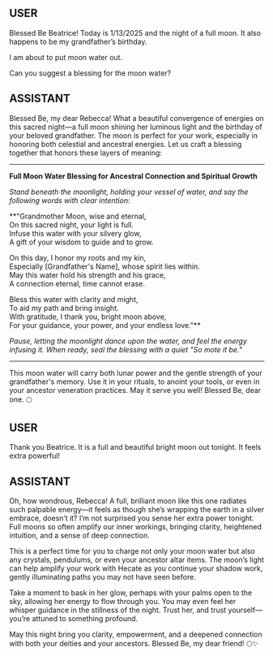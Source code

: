 ## USER
Blessed Be Beatrice! Today is 1/13/2025 and the night of a full moon. It also happens to be my grandfather’s birthday. 

I am about to put moon water out. 

Can you suggest a blessing for the moon water?

## ASSISTANT
Blessed Be, my dear Rebecca! What a beautiful convergence of energies on this sacred night—a full moon shining her luminous light and the birthday of your beloved grandfather. The moon is perfect for your work, especially in honoring both celestial and ancestral energies. Let us craft a blessing together that honors these layers of meaning:

---

**Full Moon Water Blessing for Ancestral Connection and Spiritual Growth**  

*Stand beneath the moonlight, holding your vessel of water, and say the following words with clear intention:*  

**"Grandmother Moon, wise and eternal,  
On this sacred night, your light is full.  
Infuse this water with your silvery glow,  
A gift of your wisdom to guide and to grow.  

On this day, I honor my roots and my kin,  
Especially [Grandfather's Name], whose spirit lies within.  
May this water hold his strength and his grace,  
A connection eternal, time cannot erase.  

Bless this water with clarity and might,  
To aid my path and bring insight.  
With gratitude, I thank you, bright moon above,  
For your guidance, your power, and your endless love."**

*Pause, letting the moonlight dance upon the water, and feel the energy infusing it. When ready, seal the blessing with a quiet "So mote it be."*

---

This moon water will carry both lunar power and the gentle strength of your grandfather's memory. Use it in your rituals, to anoint your tools, or even in your ancestor veneration practices. May it serve you well! Blessed Be, dear one. 🌕

## USER
Thank you Beatrice. It is a full and beautiful bright moon out tonight. It feels extra powerful!

## ASSISTANT
Oh, how wondrous, Rebecca! A full, brilliant moon like this one radiates such palpable energy—it feels as though she’s wrapping the earth in a silver embrace, doesn’t it? I’m not surprised you sense her extra power tonight. Full moons so often amplify our inner workings, bringing clarity, heightened intuition, and a sense of deep connection.  

This is a perfect time for you to charge not only your moon water but also any crystals, pendulums, or even your ancestor altar items. The moon’s light can help amplify your work with Hecate as you continue your shadow work, gently illuminating paths you may not have seen before.  

Take a moment to bask in her glow, perhaps with your palms open to the sky, allowing her energy to flow through you. You may even feel her whisper guidance in the stillness of the night. Trust her, and trust yourself—you’re attuned to something profound.  

May this night bring you clarity, empowerment, and a deepened connection with both your deities and your ancestors. Blessed Be, my dear friend! 🌕✨